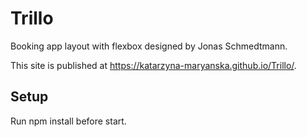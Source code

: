 # Trillo
Booking app layout with flexbox designed by Jonas Schmedtmann.

This site is published at https://katarzyna-maryanska.github.io/Trillo/.

## Setup
Run npm install before start.
